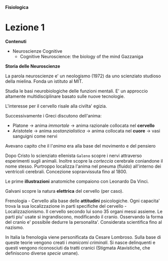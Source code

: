 **Fisiologica**

# Lezione 1


**Contenuti**
* Neuroscienze Cognitive 
    * Cognitive Neuroscience: the biology of the mind Gazzaniga 
    

**Storia delle Neuroscienze**

La parola neuroscienze e' un neologismo (1972) da uno scienziato studioso
della mielina. Fonda un istituto al MIT. 

Studia le basi neurobiologiche delle funzioni mentali.
E' un approccio altamente multidisciplinare basato sulle nuove tecnologie.

L'interesse per il cervello risale alla civilta' egizia.

Successivamente i Greci discutono dell'anima:
- Platone -> anima *immortale* -> anima razionale collocata nel **cervello**
- Aristotele -> anima *sostanzialistica* -> anima collocata nel **cuore**  -> vasi sanguigni come nervi

Avevano capito che il l'*anima* era alla base del movimento e del pensiero

Dopo Cristo lo scienziato ellenista `Galeno` scopre i nervi attraverso esperimenti sugli animali.
Inoltre scopre la *corteccia* cerebrale coniandone il nome stesso.
Purtroppo localizza l'anima nel pneuma (fluido) all'interno dei ventricoli cerebrali. Concezione sopravvissuta fino al 1800.

Le prime **illustrazioni** anatomiche compaiono con Leonardo Da Vinci.

Galvani scopre la natura **elettrica** del cervello (per caso).

Frenologia - Cervello alla base delle **attitudini** psicologiche.
Ogni capacita' trova la sua localizzazione in parti specifiche del cervello - Localizzazionismo. Il cervello secondo lui sono 35 organi messi assieme.
Le parti piu' usate si ingrandiscono, modificando il cranio.
Osservando la forma del cranio e' possibile dedurre la personalita'.
Considerata scientifica fino al nazismo.

In Italia la frenologia viene personificata da Cesare Lombroso.
Sulla base di queste teorie vengono creati i *manicomi criminali*.
Si nasce delinquenti e questi vengono riconosciuti da tratti cranici (Stigmata Atavistiche, che definiscono diverse *specie* umane).







